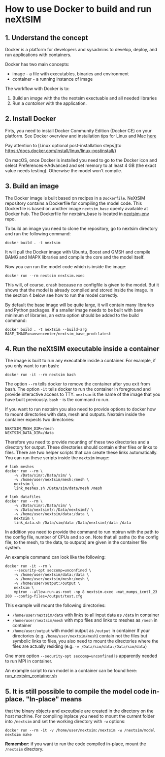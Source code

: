 # How to use Docker to build and run neXtSIM

## 1. Understand the concept

Docker is a platform for developers and sysadmins to develop, deploy, and run applications with containers.

Docker has two main concepts:
* image - a file with executables, binaries and environment
* container - a running instance of image

The workflow with Docker is to:
1. Build an *image* with the the nextsim exectuable and all needed libraries
2. Run a *container* with the application.

## 2. Install Docker

Firts, you need to install Docker Community Edition (Docker CE) on your platform.
See Docker overview and installation tips for Linux and Mac [here](https://docs.docker.com/install/)

Pay attention to [Linux optional post-installation steps](to https://docs.docker.com/install/linux/linux-postinstall/)

On macOS, once Docker is installed you need to go to the Docker icon and select
Preferences->Advanced and set memory to at least 4 GB (the exact value needs testing).
Otherwise the model won't compile.

## 3. Build an image

The Docker image is built based on recipes in a `Dockerfile`. NeXtSIM repository contains a
Dockerfile for compiling the model code. This Dockerfile is based on another image
`nextsim_base` openly available at Docker hub. The Dockerfile for nextsim_base is located in
[nextsim-env](https://github.com/nansencenter/nextsim-env) repo.

To build an image you need to clone the repository, go to nextsim directory and run the following
command:
```
docker build . -t nextsim
```
It will pull the Docker image with Ubuntu, Boost and GMSH and
compile BAMG and MAPX libraries and compile the core and the model itself.

Now you can run the model code which is inside the image:
```
docker run --rm nextsim nextsim.exec
```
This will, of course, crash because no configfile is given to the model. But it
shows that the model is already compiled and stored inside the image. In the section 4 below see
how to run the model correctly.

By default the base image will be quite large, it will contain many libraries and Python packages.
If a smaller image needs to be built with bare minimum of libraries, an extra option should be
added to the build command:
```
docker build . -t nextsim --build-arg BASE_IMAGE=nansencenter/nextsim_base_prod:latest
```

## 4. Run the neXtSIM executable inside a container

The image is built to run any executable inside a container. For example, if you only want to run
bash:
```
docker run -it --rm nextsim bash
```
The option `--rm` tells docker to remove the container after you exit from bash.
The option `-it` tells docker to run the container in foreground and provide interactive access to TTY.
`nextsim` is the name of the image that you have built previously. `bash` - is the command ro run.

If you want to run nextsim you also need to provide options to docker how to mount directories with
data, mesh and outputs. Nextsim inside the container expects two directories:
```
NEXTSIM_MESH_DIR=/mesh
NEXTSIM_DATA_DIR=/data

```
Therefore you need to provide mounting of these two directories and a directory for output.
These directories should contain either files or links to files. There are two helper scripts that
can create these links automatically. You can run these scripts inside the `nextsim` image:
```
# link meshes
docker run --rm \
    -v /Data/sim/:/Data/sim/ \
    -v /home/user/nextsim/mesh:/mesh \
    nextsim \
    link_meshes.sh /Data/sim/data/mesh /mesh

# link datafiles
docker run --rm \
    -v /Data/sim/:/Data/sim/ \
    -v /Data/nextsimf/:/Data/nextsimf/ \
    -v /home/user/nextsim/data:/data \
    nextsim \
    link_data.sh /Data/sim/data /Data/nextsimf/data /data
```

In addition you need to provide the command to run mpirun with the path to the config file, number
of CPUs and so on. Note that all paths (to the config file, to the mesh, to the data, to outputs)
are given in the container file system.

An example command can look like the following:
```
docker run -it --rm \
    --security-opt seccomp=unconfined \
    -v /home/user/nextsim/data:/data \
    -v /home/user/nextsim/mesh:/mesh \
    -v /home/user/output:/output \
    nextsim \
    mpirun --allow-run-as-root -np 8 nextsim.exec -mat_mumps_icntl_23 200 --config-files=/output/test.cfg
```
This example will mount the following directories:
* `/home/user/nextsim/data` with links to all input data as `/data` in container
* `/home/user/nextsim/mesh` with mpp files and links to meshes as `/mesh` in container
* `/home/user/output` with model output as `/output` in container
If your directories (e.g. `/home/user/nextsim/mesh`) contain not the files but symbolic links to files,
you also need to mount the directories where the files are actually residing
(e.g. `-v /Data/sim/data:/Data/sim/data`)

One more option `--security-opt seccomp=unconfined` is apparently needed to run MPI in container.

An example script to run model in a container can be found here:
[run_nextsim_container.sh](https://github.com/nansencenter/nextsim-env/blob/master/machines/maud_antonk/run_nextsim.sh)

## 5. It is still possible to compile the model code in-place. "In-place" means
that the binary objects and exceutbale are created in the directory on the host machine. For
compiling inplace you need to mount the current folder into `/nextsim` and set the working
directory with `-w` options:

```
docker run --rm -it -v /home/user/nextsim:/nextsim -w /nextsim/model nextsim make
```

**Remember:** if you want to run the code compiled in-place, mount the `/nextsim` directory.

